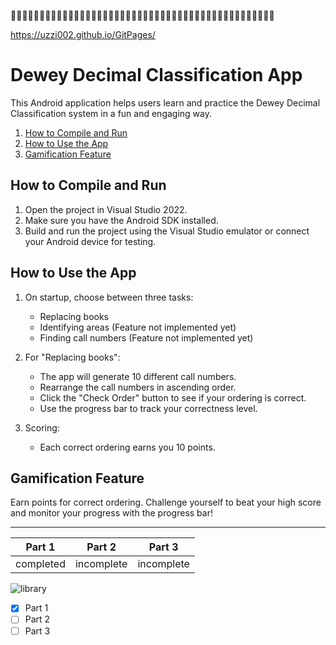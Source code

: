 🧟🧟🧟🧟🧟🧟🧟🧟🧟🧟🧟🧟🧟🧟🧟🧟🧟🧟🧟🧟🧟🧟🧟🧟🧟🧟🧟🧟🧟🧟🧟🧟🧟🧟🧟🧟🧟🧟🧟🧟🧟🧟🧟🧟🧟🧟

https://uzzi002.github.io/GitPages/
# Dewey Decimal Classification App

This Android application helps users learn and practice the Dewey Decimal Classification system in a fun and engaging way.

1. [How to Compile and Run](#how-to-compile-and-run)
2. [How to Use the App](#how-to-use-the-app)
3. [Gamification Feature](#gamification-feature)


## How to Compile and Run

1. Open the project in Visual Studio 2022.
2. Make sure you have the Android SDK installed.
3. Build and run the project using the Visual Studio emulator or connect your Android device for testing.

## How to Use the App

1. On startup, choose between three tasks:
   - Replacing books
   - Identifying areas (Feature not implemented yet)
   - Finding call numbers (Feature not implemented yet)
   
2. For "Replacing books":
   - The app will generate 10 different call numbers.
   - Rearrange the call numbers in ascending order.
   - Click the "Check Order" button to see if your ordering is correct.
   - Use the progress bar to track your correctness level.

3. Scoring:
   - Each correct ordering earns you 10 points.

## Gamification Feature

Earn points for correct ordering. Challenge yourself to beat your high score and monitor your progress with the progress bar!

---

| Part 1 | Part 2 | Part 3 |
| -------- | -------- | -------- |
| completed   | incomplete   |incomplete   |

![library](https://github.com/uzzi002/GitPages/assets/101901963/cae40d18-72e4-4c17-a10f-0f326537b575)


- [x] Part 1
- [ ] Part 2
- [ ] Part 3
